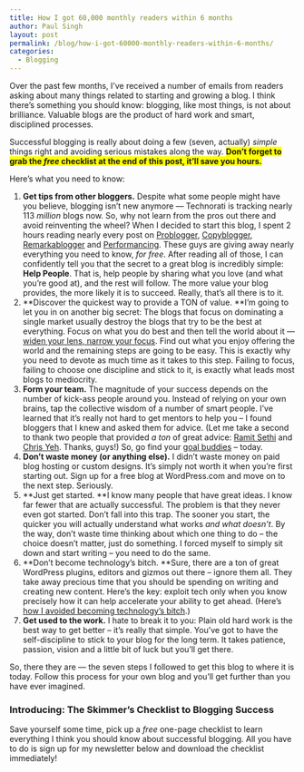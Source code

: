 ```yaml
---
title: How I got 60,000 monthly readers within 6 months
author: Paul Singh
layout: post
permalink: /blog/how-i-got-60000-monthly-readers-within-6-months/
categories:
  - Blogging
---
```

Over the past few months, I&#8217;ve received a number of emails from readers asking about many things related to starting and growing a blog. I think there&#8217;s something you should know: blogging, like most things, is not about brilliance. Valuable blogs are the product of hard work and smart, disciplined processes.

Successful blogging is really about doing a few (seven, actually) *simple* things right and avoiding serious mistakes along the way. <span style="background-color: #ffff00;"><strong>Don&#8217;t forget to grab the <em>free</em> checklist at the end of this post, it&#8217;ll save you hours.</strong></span>

Here&#8217;s what you need to know:<!--more-->

  1. **Get tips from other bloggers.** Despite what some people might have you believe, blogging isn&#8217;t new anymore &#8212; Technorati is tracking nearly 113 *million* blogs now. So, why not learn from the pros out there and avoid reinventing the wheel? When I decided to start this blog, I spent 2 hours reading nearly every post on [Problogger][1], [Copyblogger][2], [Remarkablogger][3] and [Performancing][4]. These guys are giving away nearly everything you need to know, *for free*. After reading all of those, I can confidently tell you that the secret to a great blog is incredibly simple: **Help People**. That is, help people by sharing what you love (and what you&#8217;re good at), and the rest will follow. The more value your blog provides, the more likely it is to succeed. Really, that&#8217;s all there is to it.
  2. **Discover the quickest way to provide a TON of value. **I&#8217;m going to let you in on another big secret: The blogs that focus on dominating a single market usually destroy the blogs that try to be the best at everything. Focus on what you do best and then tell the world about it &#8212; [widen your lens, narrow your focus][5]. Find out what you enjoy offering the world and the remaining steps are going to be easy. This is exactly why you need to devote as much time as it takes to this step. Failing to focus, failing to choose one discipline and stick to it, is exactly what leads most blogs to mediocrity.
  3. **Form your team.** The magnitude of your success depends on the number of kick-ass people around you. Instead of relying on your own brains, tap the collective wisdom of a number of smart people. I&#8217;ve learned that it&#8217;s really not hard to get mentors to help you &#8211; I found bloggers that I knew and asked them for advice. (Let me take a second to thank two people that provided *a ton* of great advice: [Ramit Sethi][6] and [Chris Yeh][7]. Thanks, guys!) So, go find your [goal buddies][8] &#8211; today.
  4. **Don&#8217;t waste money (or anything else).** I didn&#8217;t waste money on paid blog hosting or custom designs. It&#8217;s simply not worth it when you&#8217;re first starting out. Sign up for a free blog at WordPress.com and move on to the next step. Seriously.
  5. **Just get started. **I know many people that have great ideas. I know far fewer that are actually successful. The problem is that they never even got started. Don&#8217;t fall into this trap. The sooner you start, the quicker you will actually understand what works <em id="cjwf0">and what doesn&#8217;t</em>. By the way, don&#8217;t waste time thinking about which one thing to do &#8211; the choice doesn&#8217;t matter, just do something. I forced myself to simply sit down and start writing &#8211; you need to do the same.
  6. **Don&#8217;t become technology&#8217;s bitch. **Sure, there are a ton of great WordPress plugins, editors and gizmos out there &#8211; ignore them all. They take away precious time that you should be spending on writing and creating new content. Here&#8217;s the key: exploit tech only when you know precisely how it can help accelerate your ability to get ahead. (Here&#8217;s [how I avoided becoming technology&#8217;s bitch][9].)
  7. **Get used to the work.** I hate to break it to you: Plain old hard work is the best way to get better &#8211; it&#8217;s really that simple. You&#8217;ve got to have the self-discipline to stick to your blog for the long term. It takes patience, passion, vision and a little bit of luck but you&#8217;ll get there.

So, there they are &#8212; the seven steps I followed to get this blog to where it is today. Follow this process for your own blog and you&#8217;ll get further than you have ever imagined.

### Introducing: The Skimmer’s Checklist to Blogging Success

Save yourself some time, pick up a *free* one-page checklist to learn everything I think you should know about successful blogging. All you have to do is sign up for my newsletter below and download the checklist immediately!

 [1]: http://www.problogger.net/
 [2]: http://copyblogger.com/
 [3]: http://michaelmartine.com/
 [4]: http://performancing.com
 [5]: http://www.resultsjunkies.com/blog/widen-your-lens-narrow-your-focus/
 [6]: http://www.iwillteachyoutoberich.com/blog/
 [7]: http://www.asktheharvardmba.com/
 [8]: http://www.resultsjunkies.com/blog/the-secret-to-actually-reach-your-goals/
 [9]: http://www.resultsjunkies.com/blog/how-i-stopped-being-technologys-bitch/